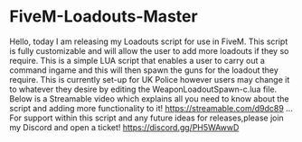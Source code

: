 # FiveM-Loadouts-Master
Hello, today I am releasing my Loadouts script for use in FiveM. This script is fully customizable and will allow the user to add more loadouts if they so require. This is a simple LUA script that enables a user to carry out a command ingame and this will then spawn the guns for the loadout they require. This is currently set-up for UK Police however users may change it to whatever they desire by editing the WeaponLoadoutSpawn-c.lua file. Below is a Streamable video which explains all you need to know about the script and adding more functionality to it! https://streamable.com/d9dc89 ... For support within this script and any future ideas for releases,please join my Discord and open a ticket! https://discord.gg/PH5WAwwD
